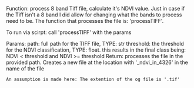 Function: 
process 8 band Tiff file, calculate it's NDVI value.
Just in case if the Tiff isn't a 8 band I did allow for changing 
what the bands to process need to be.
The function that processes the file is: 'processTIFF'.

To run via scirpt: call 'processTIFF' with the params

Params:
    path: full path for the TIFF file, TYPE: str
    threshold: the threshold for the NDVI classification, TYPE: float.
        this results in the final class being:
        NDVI < threshold and NDVI >= threshold
Return:
    processes the file in the provided path. Creates a new file at the
    location with '_ndvi_in_4326' in the name of the file

    An assumption is made here: The extention of the og file is '.tif'
